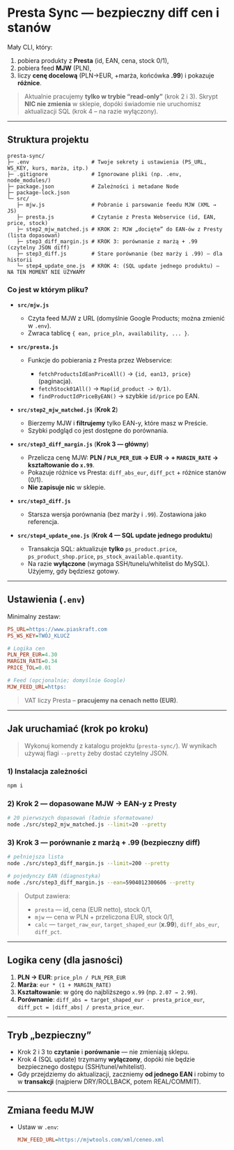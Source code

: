 
# Presta Sync — bezpieczny diff cen i stanów

Mały CLI, który:

1. pobiera produkty z **Presta** (id, EAN, cena, stock 0/1),
2. pobiera feed **MJW** (PLN),
3. liczy **cenę docelową** (PLN→EUR, +marża, końcówka **.99**) i pokazuje **różnice**.

> Aktualnie pracujemy **tylko w trybie “read-only”** (krok 2 i 3).
> Skrypt **NIC nie zmienia** w sklepie, dopóki świadomie nie uruchomisz aktualizacji SQL (krok 4 – na razie wyłączony).

---

## Struktura projektu

```
presta-sync/
├─ .env                    # Twoje sekrety i ustawienia (PS_URL, WS_KEY, kurs, marża, itp.)
├─ .gitignore              # Ignorowane pliki (np. .env, node_modules/)
├─ package.json            # Zależności i metadane Node
├─ package-lock.json
└─ src/
   ├─ mjw.js               # Pobranie i parsowanie feedu MJW (XML → JS)
   ├─ presta.js            # Czytanie z Presta Webservice (id, EAN, price, stock)
   ├─ step2_mjw_matched.js # KROK 2: MJW „docięte” do EAN-ów z Presty (lista dopasowań)
   ├─ step3_diff_margin.js # KROK 3: porównanie z marżą + .99 (czytelny JSON diff)
   ├─ step3_diff.js        # Stare porównanie (bez marży i .99) — dla historii
   └─ step4_update_one.js  # KROK 4: (SQL update jednego produktu) — NA TEN MOMENT NIE UŻYWAMY
```

### Co jest w którym pliku?

* **`src/mjw.js`**

  * Czyta feed MJW z URL (domyślnie Google Products; można zmienić w `.env`).
  * Zwraca tablicę `{ ean, price_pln, availability, ... }`.

* **`src/presta.js`**

  * Funkcje do pobierania z Presta przez Webservice:

    * `fetchProductsIdEanPriceAll()` → `{id, ean13, price}` (paginacja).
    * `fetchStock01All()` → `Map(id_product -> 0/1)`.
    * `findProductIdPriceByEAN()` → szybkie `id/price` po EAN.

* **`src/step2_mjw_matched.js`** (**Krok 2**)

  * Bierzemy MJW i **filtrujemy** tylko EAN-y, które masz w Preście.
  * Szybki podgląd co jest dostępne do porównania.

* **`src/step3_diff_margin.js`** (**Krok 3 — główny**)

  * Przelicza cenę MJW: **PLN / `PLN_PER_EUR` → EUR → + `MARGIN_RATE` → kształtowanie do `x.99`**.
  * Pokazuje różnice vs Presta: `diff_abs_eur`, `diff_pct` + różnice stanów (0/1).
  * **Nie zapisuje nic** w sklepie.

* **`src/step3_diff.js`**

  * Starsza wersja porównania (bez marży i `.99`). Zostawiona jako referencja.

* **`src/step4_update_one.js`** (**Krok 4 — SQL update jednego produktu**)

  * Transakcja SQL: aktualizuje **tylko** `ps_product.price`, `ps_product_shop.price`, `ps_stock_available.quantity`.
  * Na razie **wyłączone** (wymaga SSH/tunelu/whitelist do MySQL). Użyjemy, gdy będziesz gotowy.

---

## Ustawienia (`.env`)

Minimalny zestaw:

```ini
PS_URL=https://www.piaskraft.com
PS_WS_KEY=TWÓJ_KLUCZ

# Logika cen
PLN_PER_EUR=4.30
MARGIN_RATE=0.34
PRICE_TOL=0.01

# Feed (opcjonalnie; domyślnie Google)
MJW_FEED_URL=https:
```

> VAT liczy Presta – **pracujemy na cenach netto (EUR)**.

---

## Jak uruchamiać (krok po kroku)

> Wykonuj komendy z katalogu projektu (`presta-sync/`).
> W wynikach używaj flagi `--pretty` żeby dostać czytelny JSON.

### 1) Instalacja zależności

```bash
npm i
```

### 2) Krok 2 — dopasowane MJW → EAN-y z Presty

```bash
# 20 pierwszych dopasowań (ładnie sformatowane)
node ./src/step2_mjw_matched.js --limit=20 --pretty
```

### 3) Krok 3 — porównanie z marżą + .99 (bezpieczny diff)

```bash
# pełniejsza lista
node ./src/step3_diff_margin.js --limit=200 --pretty

# pojedynczy EAN (diagnostyka)
node ./src/step3_diff_margin.js --ean=5904012300606 --pretty
```

> Output zawiera:
>
> * `presta` — id, cena (EUR netto), stock 0/1,
> * `mjw` — cena w PLN + przeliczona EUR, stock 0/1,
> * `calc` — `target_raw_eur`, `target_shaped_eur` (**x.99**), `diff_abs_eur`, `diff_pct`.

---

## Logika ceny (dla jasności)

1. **PLN → EUR**: `price_pln / PLN_PER_EUR`
2. **Marża**: `eur * (1 + MARGIN_RATE)`
3. **Kształtowanie**: w górę do najbliższego `x.99` (np. `2.07 → 2.99`).
4. **Porównanie**: `diff_abs = target_shaped_eur - presta_price_eur`, `diff_pct = |diff_abs| / presta_price_eur`.

---

## Tryb „bezpieczny”

* Krok 2 i 3 to **czytanie** i **porównanie** — nie zmieniają sklepu.
* Krok 4 (SQL update) trzymamy **wyłączony**, dopóki nie będzie bezpiecznego dostępu (SSH/tunel/whitelist).
* Gdy przejdziemy do aktualizacji, zaczniemy **od jednego EAN** i robimy to w **transakcji** (najpierw DRY/ROLLBACK, potem REAL/COMMIT).

---

## Zmiana feedu MJW

* Ustaw w `.env`:

  ```ini
  MJW_FEED_URL=https://mjwtools.com/xml/ceneo.xml
  ```

